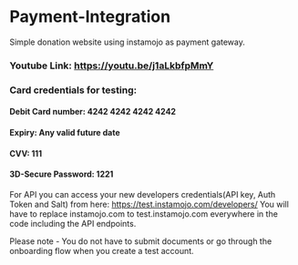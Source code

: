 # Payment-Integration
Simple donation website using instamojo as payment gateway.

### Youtube Link: https://youtu.be/j1aLkbfpMmY

### Card credentials for testing:
#### Debit Card number: 4242 4242 4242 4242
#### Expiry: Any valid future date
#### CVV: 111
#### 3D-Secure Password: 1221

For API you can access your new developers credentials(API key, Auth Token and Salt) from here: https://test.instamojo.com/developers/
You will have to replace instamojo.com to test.instamojo.com everywhere in the code including the API endpoints.

Please note - You do not have to submit documents or go through the onboarding flow when you create a test account.
